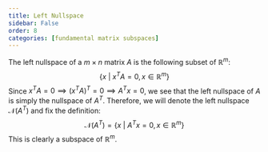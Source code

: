 ```yaml
---
title: Left Nullspace
sidebar: False
order: 8
categories: [fundamental matrix subspaces]
---
```


The left nullspace of a $m \times n$ matrix $A$ is the following subset of $\mathbb{R}^{m}$:
$$
\{x\ |\ x^T A = 0, x \in \mathbb{R}^{m}\}
$$
Since $x^TA = 0 \implies (x^TA)^T = 0 \implies A^Tx = 0$, we see that the left nullspace of $A$ is simply the nullspace of $A^T$. Therefore, we will denote the left nullspace $\mathcal{N}(A^T)$ and fix the definition:
$$
\mathcal{N}(A^T) = \{x\ |\ A^Tx = 0, x \in \mathbb{R}^{m}\}
$$
This is clearly a subspace of $\mathbb{R}^{m}$.